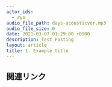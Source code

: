 ```yaml
---
actor_ids:
  - ryo
audio_file_path: days-acousticver.mp3
audio_file_size: 0
date: 2021-03-07 01:29:00 +0900
description: Test Posting
layout: article
title: 1. Example title
---
```


## 関連リンク
